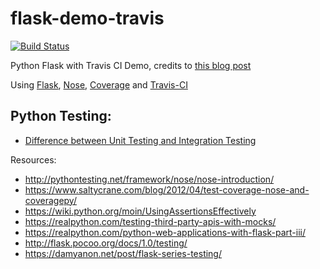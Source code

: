 # flask-demo-travis

[![Build Status](https://travis-ci.org/ruanbekker/flask-demo-travis.svg?branch=master)](https://travis-ci.org/ruanbekker/flask-demo-travis)

Python Flask with Travis CI Demo, credits to [this blog post](https://matthewmoisen.com/blog/how-to-set-up-travis-ci-with-github-for-a-python-project/)

Using [Flask](http://flask.pocoo.org/docs/1.0/quickstart/), [Nose](https://nose.readthedocs.io/en/latest/), [Coverage](https://coverage.readthedocs.io/en/v4.5.x/) and [Travis-CI](https://travis-ci.org)

## Python Testing:

- [Difference between Unit Testing and Integration Testing](https://stackoverflow.com/questions/5357601/whats-the-difference-between-unit-tests-and-integration-tests)

Resources:

- http://pythontesting.net/framework/nose/nose-introduction/
- https://www.saltycrane.com/blog/2012/04/test-coverage-nose-and-coveragepy/
- https://wiki.python.org/moin/UsingAssertionsEffectively
- https://realpython.com/testing-third-party-apis-with-mocks/
- https://realpython.com/python-web-applications-with-flask-part-iii/
- http://flask.pocoo.org/docs/1.0/testing/
- https://damyanon.net/post/flask-series-testing/
